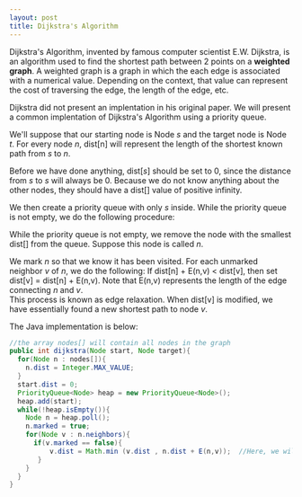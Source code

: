 ```yaml
---
layout: post
title: Dijkstra's Algorithm
---
```


Dijkstra's Algorithm, invented by famous computer scientist E.W. Dijkstra, is an algorithm used to find the shortest path between 2 points on a **weighted graph**. A weighted graph is a graph in which the each edge is associated with a numerical value. Depending on the context, that value can represent the cost of traversing the edge, the length of the edge, etc.  

Dijkstra did not present an implentation in his original paper. We will present a common implentation of Dijkstra's Algorithm using a priority queue.  

We'll suppose that our starting node is Node *s* and the target node is Node *t*. For every node *n*, dist[n] will represent the length of the shortest known path from *s* to *n*.

Before we have done anything, dist[*s*] should be set to 0, since the distance from *s* to *s* will always be 0. Because we do not know anything about the other nodes, they should have a dist[] value of positive infinity. 

We then create a priority queue with only *s* inside. While the priority queue is not empty, we do the following procedure: 

While the priority queue is not empty, we remove the node with the smallest dist[] from the queue. Suppose this node is called *n*.

We mark *n* so that we know it has been visited. 
For each unmarked neighbor *v* of *n*, we do the following:
If dist[n] + E(n,v) < dist[v], then set dist[v] = dist[n] + E(n,v). Note that E(n,v) represents the length of the edge connecting *n* and *v*.  
This process is known as edge relaxation. When dist[v] is modified, we have essentially found a new shortest path to node *v*.

The Java implementation is below:
```java
//the array nodes[] will contain all nodes in the graph
public int dijkstra(Node start, Node target){         
  for(Node n : nodes[]){
    n.dist = Integer.MAX_VALUE;
  }
  start.dist = 0; 
  PriorityQueue<Node> heap = new PriorityQueue<Node>();
  heap.add(start);
  while(!heap.isEmpty()){
    Node n = heap.poll();
    n.marked = true;
    for(Node v : n.neighbors){
      if(v.marked == false){
          v.dist = Math.min (v.dist , n.dist + E(n,v));  //Here, we will use 
       }
    }
  }
}
